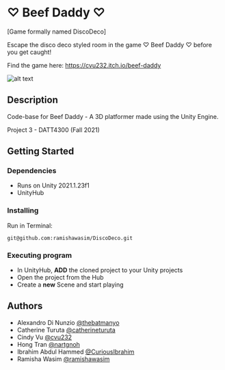# ♡ Beef Daddy ♡ 
[Game formally named DiscoDeco]

Escape the disco deco styled room in the game ♡ Beef Daddy ♡ before you get caught!

Find the game here: https://cvu232.itch.io/beef-daddy

![alt text](https://img.itch.zone/aW1nLzc0NDg1NjEucG5n/original/Sxo9Uw.png)

## Description

Code-base for Beef Daddy - A 3D platformer made using the Unity Engine.

Project 3 - DATT4300 (Fall 2021)

## Getting Started

### Dependencies

* Runs on Unity 2021.1.23f1
* UnityHub

### Installing
Run in Terminal:
```
git@github.com:ramishawasim/DiscoDeco.git
```

### Executing program

* In UnityHub, **ADD** the cloned project to your Unity projects
* Open the project from the Hub
* Create a **new** Scene and start playing

## Authors

* Alexandro Di Nunzio [@thebatmanyo](https://github.com/thebatmanyo)
* Catherine Turuta [@catherineturuta](https://github.com/catherineturuta)
* Cindy Vu [@cvu232](https://github.com/cvu232)
* Hong Tran [@nartgnoh](https://github.com/nartgnoh)
* Ibrahim Abdul Hammed [@CuriousIbrahim](https://github.com/CuriousIbrahim)
* Ramisha Wasim [@ramishawasim](https://github.com/ramishawasim)

<!-- ## Acknowledgments -->
